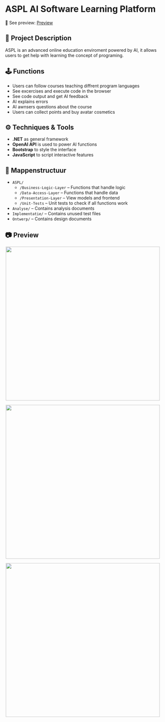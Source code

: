 # ASPL AI Software Learning Platform
:link: See preview: [Preview](#camera-preview)

## :brain: Project Description
ASPL is an advanced online education enviroment powered by AI, it allows users to get help with learning the concept of programing.

## :joystick: Functions
- Users can follow courses teaching diffrent program languages
- See excercises and execute code in the browser
- See code output and get AI feedback
- AI explains errors
- AI awnsers questions about the course
- Users can collect points and buy avatar cosmetics

## :gear: Techniques & Tools
- **.NET** as general framework
- **OpenAI API** is used to power AI functions
- **Bootstrap** to style the interface
- **JavaScript** to script interactive features

## :file_folder: Mappenstructuur
- `ASPL/`
  - `/Business-Logic-Layer` – Functions that handle logic
  - `/Data-Access-Layer` – Functions that handle data
  - `/Presentation-Layer` – View models and frontend
  - `/Unit-Tests` – Unit tests to check if all functions work
- `Analyse/` – Contains analysis documents
- `Implementatie/` – Contains unused test files
- `Ontwerp/` – Contains design documents

## :camera: Preview
<p align="center">
  <img width="500" src="https://github.com/user-attachments/assets/753eaec1-1015-4cd9-b231-c3e976e23177">
</p>
<p align="center">
  <img width="500" src="https://github.com/user-attachments/assets/469ce7c4-76b4-47d0-8c6c-65dc162ade39">
</p>
<p align="center">
  <img width="500" src="https://github.com/user-attachments/assets/75250161-4ef2-4b18-a59d-25ece084d5a3">
</p>
